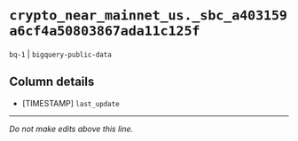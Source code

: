 # `crypto_near_mainnet_us._sbc_a403159a6cf4a50803867ada11c125f`
`bq-1` | `bigquery-public-data`

## Column details
* [TIMESTAMP] `last_update`

-------------------------------------------------------------------------------
*Do not make edits above this line.*
